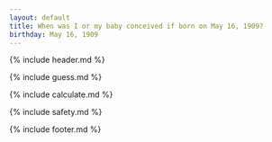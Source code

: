 ```yaml
---
layout: default
title: When was I or my baby conceived if born on May 16, 1909?
birthday: May 16, 1909
---
```


{% include header.md %}

{% include guess.md %}

{% include calculate.md %}

{% include safety.md %}

{% include footer.md %}



